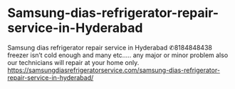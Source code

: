 # Samsung-dias-refrigerator-repair-service-in-Hyderabad
Samsung dias refrigerator repair service in Hyderabad ✆8184848438  freezer isn’t cold enough and many etc.…. any major or minor problem also our technicians will repair at your home only. https://samsungdiasrefrigeratorservice.com/samsung-dias-refrigerator-repair-service-in-hyderabad/
